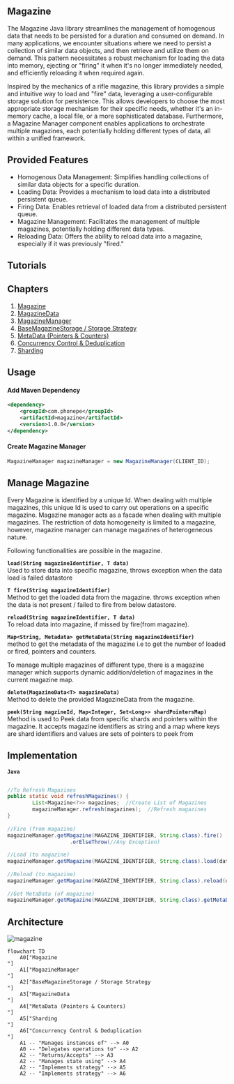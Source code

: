 ## Magazine

The Magazine Java library streamlines the management of homogenous data that needs to be persisted for a duration and consumed on demand.  In many applications, we encounter situations where we need to persist a collection of similar data objects, and then retrieve and utilize them on demand.  This pattern necessitates a robust mechanism for loading the data into memory, ejecting or "firing" it when it's no longer immediately needed, and efficiently reloading it when required again.

Inspired by the mechanics of a rifle magazine, this library provides a simple and intuitive way to load and "fire" data, leveraging a user-configurable storage solution for persistence.  This allows developers to choose the most appropriate storage mechanism for their specific needs, whether it's an in-memory cache, a local file, or a more sophisticated database.  Furthermore, a Magazine Manager component enables applications to orchestrate multiple magazines, each potentially holding different types of data, all within a unified framework.

## Provided Features 

- Homogenous Data Management: Simplifies handling collections of similar data objects for a specific duration.
- Loading Data: Provides a mechanism to load data into a distributed persistent queue.
- Firing Data: Enables retrieval of loaded data from a distributed persistent queue.
- Magazine Management: Facilitates the management of multiple magazines, potentially holding different data types.
- Reloading Data: Offers the ability to reload data into a magazine, especially if it was previously "fired."

## Tutorials 

## Chapters

1. [Magazine
   ](tutorials/magazine.md)
2. [MagazineData
   ](tutorials/magazinedata.md)
3. [MagazineManager
   ](tutorials/magazinemanager.md)
4. [BaseMagazineStorage / Storage Strategy
   ](tutorials/base_magazine_storage__storage_strategy.md)
5. [MetaData (Pointers & Counters)
   ](tutorials/metadata_pointers_counters.md)
6. [Concurrency Control & Deduplication
   ](tutorials/concurrency_control__deduplication.md)
7. [Sharding
   ](tutorials/sharding.md)

## Usage

#### Add Maven Dependency

```xml
<dependency>
    <groupId>com.phonepe</groupId>
    <artifactId>magazine</artifactId>
    <version>1.0.0</version>
</dependency>

```

#### Create Magazine Manager
```java
MagazineManager magazineManager = new MagazineManager(CLIENT_ID);
```

## Manage Magazine

Every Magazine is identified by a unique Id. When dealing with multiple magazines, this unique Id is used to carry out operations on a specific magazine. Magazine manager acts as a facade when dealing with multiple magazines. The restriction of data homogeneity is limited to a magazine, however, magazine manager can manage magazines of heterogeneous nature.

Following functionalities are possible in the magazine.


**`load(String magazineIdentifier, T data)`** \
 Used to store data into specific magazine, throws exception when the data load is failed datastore

**`T fire(String magazineIdentifier)`** \
Method to get the loaded data from the magazine. throws exception when the data is not present / failed to fire from below datastore.

**`reload(String magazineIdentifier, T data)`** \
 To reload data into magazine, if missed by fire(from magazine).

**`Map<String, Metadata> getMetaData(String magazineIdentifier)`** \
method to get the metadata of the magazine i.e to get the number of loaded or fired, pointers and counters.

To manage multiple magazines of different type, there is a magazine manager which supports dynamic addition/deletion of magazines in the current magazine map.

**`delete(MagazineData<T> magazineData) `**\
Method to delete the provided MagazineData from the magazine.

**`peek(String magzineId, Map<Integer, Set<Long>> shardPointersMap)`**\
Method is used to Peek data from specific shards and pointers within the magazine. It accepts magazine identifiers as string
and a map where keys are shard identifiers and values are sets of pointers to peek from


## Implementation
**`Java`**
```java

//To Refresh Magazines
public static void refreshMagazines() {
        List<Magazine<?>> magazines;  //Create List of Magazines
        magazineManager.refresh(magazines);  //Refresh magazines
}
 
//Fire (from magazine)
magazineManager.getMagazine(MAGAZINE_IDENTIFIER, String.class).fire()
                    .orElseThrow(//Any Exception)
 
//Load (to magazine)
magazineManager.getMagazine(MAGAZINE_IDENTIFIER, String.class).load(data);
 
//Reload (to magazine)      
magazineManager.getMagazine(MAGAZINE_IDENTIFIER, String.class).reload(data);
 
//Get MetaData (of magazine)
magazineManager.getMagazine(MAGAZINE_IDENTIFIER, String.class).getMetaData();
```

## Architecture

![magazine](https://github.com/user-attachments/assets/e758d54f-c61f-4b54-bc6f-431ae502258a)

```mermaid
flowchart TD
    A0["Magazine
"]
    A1["MagazineManager
"]
    A2["BaseMagazineStorage / Storage Strategy
"]
    A3["MagazineData
"]
    A4["MetaData (Pointers & Counters)
"]
    A5["Sharding
"]
    A6["Concurrency Control & Deduplication
"]
    A1 -- "Manages instances of" --> A0
    A0 -- "Delegates operations to" --> A2
    A2 -- "Returns/Accepts" --> A3
    A2 -- "Manages state using" --> A4
    A2 -- "Implements strategy" --> A5
    A2 -- "Implements strategy" --> A6
```